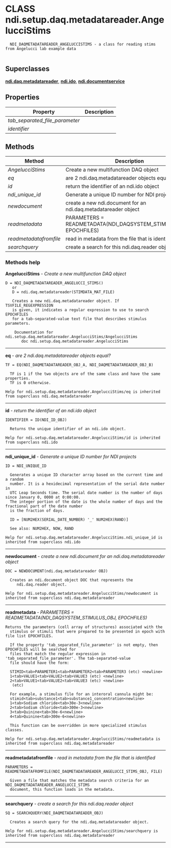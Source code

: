 # CLASS ndi.setup.daq.metadatareader.AngelucciStims

```
  NDI_DAQMETADATAREADER_ANGELUCCISTIMS - a class for reading stims from Angelucci lab example data


```
## Superclasses
**[ndi.daq.metadatareader](../../../+daq/metadatareader.m.md)**, **[ndi.ido](../../../ido.m.md)**, **[ndi.documentservice](../../../documentservice.m.md)**

## Properties

| Property | Description |
| --- | --- |
| *tab_separated_file_parameter* |  |
| *identifier* |  |


## Methods 

| Method | Description |
| --- | --- |
| *AngelucciStims* | Create a new multifunction DAQ object |
| *eq* | are 2 ndi.daq.metadatareader objects equal? |
| *id* | return the identifier of an ndi.ido object |
| *ndi_unique_id* | Generate a unique ID number for NDI projects |
| *newdocument* | create a new ndi.document for an ndi.daq.metadatareader object |
| *readmetadata* | PARAMETERS = READMETADATA(NDI_DAQSYSTEM_STIMULUS_OBJ, EPOCHFILES) |
| *readmetadatafromfile* | read in metadata from the file that is identified |
| *searchquery* | create a search for this ndi.daq.reader object |


### Methods help 

**AngelucciStims** - *Create a new multifunction DAQ object*

```
D = NDI_DAQMETADATAREADER_ANGELUCCI_STIMS()
   or
   D = ndi.daq.metadatareader(STIMDATA_MAT_FILE)
 
   Creates a new ndi.daq.metadatareader object. If TSVFILE_REGEXPRESSION
   is given, it indicates a regular expression to use to search EPOCHFILES
   for a tab-separated-value text file that describes stimulus parameters.

    Documentation for ndi.setup.daq.metadatareader.AngelucciStims/AngelucciStims
       doc ndi.setup.daq.metadatareader.AngelucciStims
```

---

**eq** - *are 2 ndi.daq.metadatareader objects equal?*

```
TF = EQ(NDI_DAQMETADATAREADER_OBJ_A, NDI_DAQMETADATAREADER_OBJ_B)
 
  TF is 1 if the two objects are of the same class and have the same properties.
  TF is 0 otherwise.

Help for ndi.setup.daq.metadatareader.AngelucciStims/eq is inherited from superclass ndi.daq.metadatareader
```

---

**id** - *return the identifier of an ndi.ido object*

```
IDENTIFIER = ID(NDI_ID_OBJ)
 
  Returns the unique identifier of an ndi.ido object.

Help for ndi.setup.daq.metadatareader.AngelucciStims/id is inherited from superclass ndi.ido
```

---

**ndi_unique_id** - *Generate a unique ID number for NDI projects*

```
ID = NDI_UNIQUE_ID
 
  Generates a unique ID character array based on the current time and a random
  number. It is a hexidecimal representation of the serial date number in
  UTC Leap Seconds time. The serial date number is the number of days since January 0, 0000 at 0:00:00.
  The integer portion of the date is the whole number of days and the fractional part of the date number
  is the fraction of days.
 
  ID = [NUM2HEX(SERIAL_DATE_NUMBER) '_' NUM2HEX(RAND)]
 
  See also: NUM2HEX, NOW, RAND

Help for ndi.setup.daq.metadatareader.AngelucciStims.ndi_unique_id is inherited from superclass ndi.ido
```

---

**newdocument** - *create a new ndi.document for an ndi.daq.metadatareader object*

```
DOC = NEWDOCUMENT(ndi.daq.metadatareader OBJ)
 
  Creates an ndi.document object DOC that represents the
     ndi.daq.reader object.

Help for ndi.setup.daq.metadatareader.AngelucciStims/newdocument is inherited from superclass ndi.daq.metadatareader
```

---

**readmetadata** - *PARAMETERS = READMETADATA(NDI_DAQSYSTEM_STIMULUS_OBJ, EPOCHFILES)*

```
Returns the parameters (cell array of structures) associated with the
  stimulus or stimuli that were prepared to be presented in epoch with file list EPOCHFILES.
 
  If the property 'tab_separated_file_parameter' is not empty, then EPOCHFILES will be searched for
  files that match the regular expression in 'tab_separated_file_parameter'. The tab-separated-value
  file should have the form:
 
  STIMID<tab>PARAMETER1<tab>PARAMETER2<tab>PARAMETER3 (etc) <newline>
  1<tab>VALUE1<tab>VALUE2<tab>VALUE3 (etc) <newline>
  2<tab>VALUE1<tab>VALUE2<tab>VALUE3 (etc) <newline>
   (etc)
 
  For example, a stimulus file for an interoral cannula might be:
  stimid<tab>substance1<tab>substance1_concentration<newline>
  1<tab>Sodium chloride<tab>30e-3<newline>
  2<tab>Sodium chloride<tab>300e-3<newline>
  3<tab>Quinine<tab>30e-6<newline>
  4<tab>Quinine<tab>300e-6<newline>
 
  This function can be overridden in more specialized stimulus classes.

Help for ndi.setup.daq.metadatareader.AngelucciStims/readmetadata is inherited from superclass ndi.daq.metadatareader
```

---

**readmetadatafromfile** - *read in metadata from the file that is identified*

```
PARAMETERS = READMETADATAFROMFILE(NDI_DAQMETADATAREADER_ANGELUCCI_STIMS_OBJ, FILE)
 
  Given a file that matches the metadata search criteria for an NDI_DAQMETADATAREADER_ANGELUCCI_STIMS
  document, this function loads in the metadata.
```

---

**searchquery** - *create a search for this ndi.daq.reader object*

```
SQ = SEARCHQUERY(NDI_DAQMETADATAREADER_OBJ)
 
  Creates a search query for the ndi.daq.metadatareader object.

Help for ndi.setup.daq.metadatareader.AngelucciStims/searchquery is inherited from superclass ndi.daq.metadatareader
```

---

